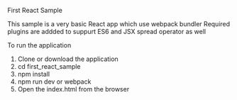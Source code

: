 First React Sample

This sample is a very basic React app which use webpack bundler
Required plugins are addded to suppurt ES6 and JSX spread operator as well

To run the application

1) Clone or download the application
2) cd first_react_sample
3) npm install
4) npm run dev or webpack
5) Open the index.html from the browser
